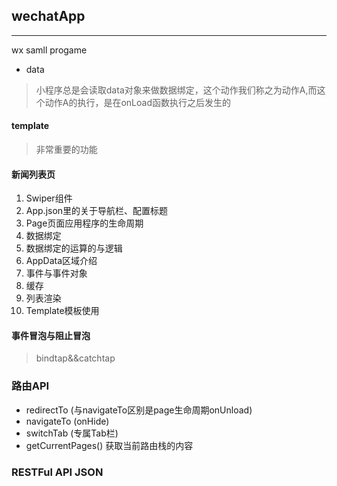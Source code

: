 ## wechatApp
---
wx samll progame

* data
> 小程序总是会读取data对象来做数据绑定，这个动作我们称之为动作A,而这个动作A的执行，是在onLoad函数执行之后发生的
#### template
> 非常重要的功能

#### 新闻列表页
1. Swiper组件
2. App.json里的关于导航栏、配置标题
3. Page页面应用程序的生命周期
4. 数据绑定
5. 数据绑定的运算的与逻辑
6. AppData区域介绍
7. 事件与事件对象
8. 缓存
9. 列表渲染
10. Template模板使用

#### 事件冒泡与阻止冒泡
> bindtap&&catchtap

### 路由API
* redirectTo (与navigateTo区别是page生命周期onUnload)
* navigateTo (onHide)
* switchTab (专属Tab栏)
* getCurrentPages() 获取当前路由栈的内容

### RESTFul API JSON


